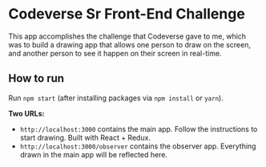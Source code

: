 # Codeverse Sr Front-End Challenge

This app accomplishes the challenge that Codeverse gave to me, which was to build a drawing app that allows one person to draw on the screen, and another person to see it happen on their screen in real-time.

## How to run

Run `npm start` (after installing packages via `npm install` or `yarn`).

**Two URLs:**

- `http://localhost:3000` contains the main app. Follow the instructions to start drawing. Built with React + Redux.
- `http://localhost:3000/observer` contains the observer app. Everything drawn in the main app will be reflected here.
